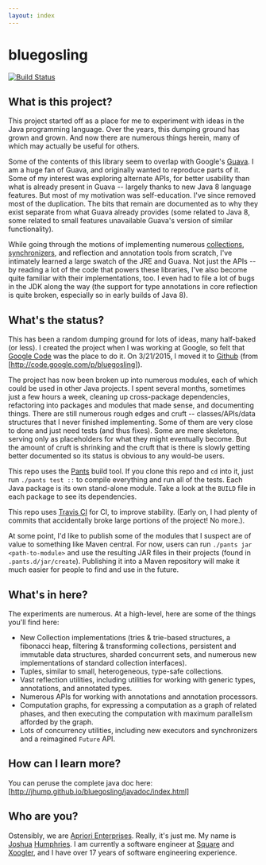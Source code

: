 ```yaml
---
layout: index
---
```



# bluegosling

[![Build Status](https://travis-ci.org/jhump/bluegosling.svg?branch=master)](https://travis-ci.org/jhump/bluegosling/branches)

## What is this project?

This project started off as a place for me to experiment with ideas in the Java programming language. Over the years, this dumping ground has grown and grown. And now there are numerous things herein, many of which may actually be useful for others.

Some of the contents of this library seem to overlap with Google's [Guava](https://github.com/google/guava). I am a huge fan of Guava, and originally wanted to reproduce parts of it. Some of my interest was exploring alternate APIs, for better usability than what is already present in Guava -- largely thanks to new Java 8 language features. But most of my motivation was self-education. I've since removed most of the duplication. The bits that remain are documented as to why they exist separate from what Guava already provides (some related to Java 8, some related to small features unavailable Guava's version of similar functionality).

While going through the motions of implementing numerous [collections](https://docs.oracle.com/javase/8/docs/technotes/guides/collections/overview.html), [synchronizers](http://gee.cs.oswego.edu/dl/papers/aqs.pdf), and reflection and annotation tools from scratch, I've intimately learned a large swatch of the JRE and Guava. Not just the APIs -- by reading a lot of the code that powers these libraries, I've also become quite familiar with their implementations, too. I even had to file a lot of bugs in the JDK along the way (the support for type annotations in core reflection is quite broken, especially so in early builds of Java 8).

## What's the status?

This has been a random dumping ground for lots of ideas, many half-baked (or less). I created the project when I was working at Google, so felt that [Google Code](https://code.google.com) was the place to do it. On 3/21/2015, I moved it to [Github](https://github.com/jhump/bluegosling) (from [http://code.google.com/p/bluegosling]).

The project has now been broken up into numerous modules, each of which could be used in other Java projects. I spent several months, sometimes just a few hours a week, cleaning up cross-package dependencies, refactoring into packages and modules that made sense, and documenting things. There are still numerous rough edges and cruft -- classes/APIs/data structures that I never finished implementing. Some of them are very close to done and just need tests (and thus fixes). Some are mere skeletons, serving only as placeholders for what they might eventually become. But the amount of cruft is shrinking and the cruft that is there is slowly getting better documented so its status is obvious to any would-be users.

This repo uses the [Pants](https://pantsbuild.github.io/) build tool. If you clone this repo and `cd` into it, just run `./pants test ::` to compile everything and run all of the tests. Each Java package is its own stand-alone module. Take a look at the `BUILD` file in each package to see its dependencies.

This repo uses [Travis CI](https://travis-ci.org/) for CI, to improve stability. (Early on, I had plenty of commits that accidentally broke large portions of the project! No more.).

At some point, I'd like to publish some of the modules that I suspect are of value to something like Maven central. For now, users can run `./pants jar <path-to-module>` and use the resulting JAR files in their projects (found in `.pants.d/jar/create`). Publishing it into a Maven repository will make it much easier for people to find and use in the future.

## What's in here?

The experiments are numerous. At a high-level, here are some of the things you'll find here:

* New Collection implementations (tries & trie-based structures, a fibonacci heap, filtering & transforming collections,
persistent and immutable data structures, sharded concurrent sets, and numerous new implementations of standard collection
interfaces).
* Tuples, similar to small, heterogeneous, type-safe collections.
* Vast reflection utilities, including utilities for working with generic types, annotations, and annotated types.
* Numerous APIs for working with annotations and annotation processors.
* Computation graphs, for expressing a computation as a graph of related phases, and then executing the computation with maximum parallelism afforded by the graph.
* Lots of concurrency utilities, including new executors and synchronizers and a reimagined `Future` API.

## How can I learn more?

You can peruse the complete java doc here: [http://jhump.github.io/bluegosling/javadoc/index.html]

## Who are you?

Ostensibly, we are [Apriori Enterprises](http://apriori.bluegosling.com). Really, it's just me. My name is [Joshua](https://github.com/jhump) [Humphries](https://www.linkedin.com/in/jhumphries131). I am currently a software engineer at [Square](https://squareup.com/) and [Xoogler](http://google.about.com/od/wx/g/xooglers.htm), and I have over 17 years of software engineering experience.


